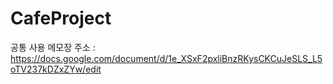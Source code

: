 # CafeProject

공통 사용 메모장 주소 : https://docs.google.com/document/d/1e_XSxF2pxliBnzRKysCKCuJeSLS_L5oTV237kDZxZYw/edit
